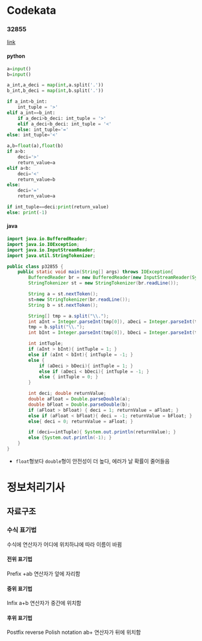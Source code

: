 # Codekata
### 32855
[link](https://www.acmicpc.net/problem/32855)
#### python
```python
a=input()
b=input()

a_int,a_deci = map(int,a.split('.'))
b_int,b_deci = map(int,b.split('.'))

if a_int>b_int: 
    int_tuple = '>'
elif a_int==b_int:
    if a_deci>b_deci: int_tuple = '>'
    elif a_deci<b_deci: int_tuple = '<'
    else: int_tuple='='
else: int_tuple='<'

a,b=float(a),float(b)
if a>b: 
    deci='>'
    return_value=a
elif a<b: 
    deci='<'
    return_value=b
else: 
    deci='='
    return_value=a

if int_tuple==deci:print(return_value)
else: print(-1)
```

#### java
```java
import java.io.BufferedReader;
import java.io.IOException;
import java.io.InputStreamReader;
import java.util.StringTokenizer;

public class p32855 {
    public static void main(String[] args) throws IOException{
        BufferedReader br = new BufferedReader(new InputStreamReader(System.in));
        StringTokenizer st = new StringTokenizer(br.readLine());

        String a = st.nextToken();
        st=new StringTokenizer(br.readLine());
        String b = st.nextToken();

        String[] tmp = a.split("\\.");
        int aInt = Integer.parseInt(tmp[0]), aDeci = Integer.parseInt(tmp[1]);
        tmp = b.split("\\.");
        int bInt = Integer.parseInt(tmp[0]), bDeci = Integer.parseInt(tmp[1]);

        int intTuple;
        if (aInt > bInt){ intTuple = 1; }
        else if (aInt < bInt){ intTuple = -1; }
        else {
            if (aDeci > bDeci){ intTuple = 1; }
            else if (aDeci < bDeci){ intTuple = -1; }
            else { intTuple = 0; }
        }

        int deci; double returnValue;
        double aFloat = Double.parseDouble(a);
        double bFloat = Double.parseDouble(b);
        if (aFloat > bFloat) { deci = 1; returnValue = aFloat; }
        else if (aFloat < bFloat){ deci = -1; returnValue = bFloat; }
        else{ deci = 0; returnValue = aFloat; }

        if (deci==intTuple){ System.out.println(returnValue); }
        else {System.out.println(-1); }
    }
}
```
- `float`형보다 `double`형이 안전성이 더 높다, 에러가 날 확률이 줄어들음

# 정보처리기사
## 자료구조
### 수식 표기법
수식에 연산자가 어디에 위치하냐에 따라 이름이 바뀜
#### 전위 표기법
Prefix
+ab
연산자가 앞에 자리함

#### 중위 표기법
Infix
a+b
연산자가 중간에 위치함

#### 후위 표기법
Postfix
reverse Polish notation
ab+
연산자가 뒤에 위치함